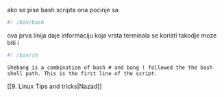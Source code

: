 ako se pise bash scripta ona pocinje sa 
```bash
#! /bin/bash
```
ova prva linija daje informaciju koja vrsta terminala se koristi
takodje moze biti i 
```sh
#! /bin/sh
```

`Shebang is a combination of bash # and bang ! followed the the bash shell path. This is the first line of the script. `

[[9. Linux Tips and tricks|Nazad]]
